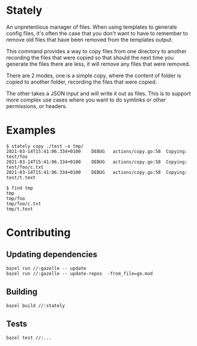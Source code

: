 # Stately

An unpretentious manager of files. When using templates to generate
config files, it's often the case that you don't want to have to
remember to remove old files that have been removed from the templates
output.

This command provides a way to copy files from one directory to
another recording the files that were copied so that should the next
time you generate the files there are less, it will remove any files
that were removed.

There are 2 modes, one is a simple copy, where the content of folder
is copied to another folder, recording the files that were copied.

The other takes a JSON input and will write it out as files.  This is
to support more complex use cases where you want to do symlinks or
other permissions, or headers.

# Examples

``` shell
$ stately copy ./test -o tmp/
2021-03-14T15:41:06.334+0100	DEBUG	actions/copy.go:58	Copying: test/foo
2021-03-14T15:41:06.334+0100	DEBUG	actions/copy.go:58	Copying: test/foo/c.txt
2021-03-14T15:41:06.334+0100	DEBUG	actions/copy.go:58	Copying: test/t.text
```

``` shell
$ find tmp
tmp
tmp/foo
tmp/foo/c.txt
tmp/t.text
```


# Contributing

## Updating dependencies

``` shell
bazel run //:gazelle -- update
bazel run //:gazelle -- update-repos  -from_file=go.mod
```

## Building

``` shell
bazel build //:stately
```

## Tests

``` shell
bazel test //:...
```
